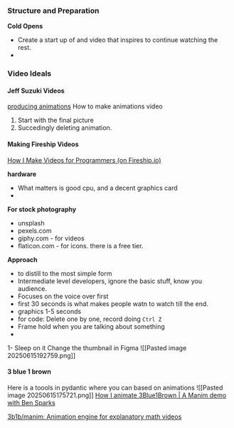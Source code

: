 
### Structure and Preparation


**Cold Opens**
- Create a start up of and video that inspires to continue watching the rest.
- 


### Video Ideals


#### Jeff Suzuki Videos


[producing animations](https://www.youtube.com/watch?v=8Olpe_Uoqlo&ab_channel=JeffSuzuki%3ATheRandomProfessor)
How to make animations video
1. Start with the final picture
2. Succedingly deleting animation.


#### Making Fireship Videos

[How I Make Videos for Programmers (on Fireship.io)](https://www.youtube.com/watch?v=N6-Q2dgodLs&ab_channel=JeffDelaney)


**hardware**
- What matters is good cpu, and a decent graphics card
- 


**For stock photography**
- unsplash
- pexels.com
- giphy.com - for videos
- flaticon.com - for icons. there is a free tier.


**Approach**
- to distill to the most simple form
- Intermediate level developers, ignore the basic stuff, know you audience.
- Focuses on the voice over first
- first 30 seconds is  what makes people watn to watch till the end.
- graphics 1-5 seconds
- for code: Delete one by one, record doing `Ctrl Z`
- Frame hold when you are talking about something
- 

1-  Sleep on it
Change the thumbnail in Figma
![[Pasted image 20250615192759.png]]

#### 3 blue 1 brown
Here is a toools in pydantic where you can based on animations 
![[Pasted image 20250615175721.png]]
[How I animate 3Blue1Brown | A Manim demo with Ben Sparks](https://www.youtube.com/watch?v=rbu7Zu5X1zI&ab_channel=3Blue1Brown)

[3b1b/manim: Animation engine for explanatory math videos](https://github.com/3b1b/manim)


